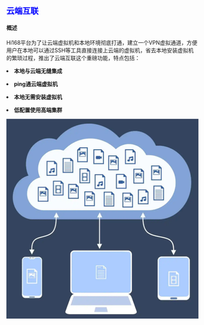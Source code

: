 ## <font color='blue'>云端互联</font>
#### 概述
Hi168平台为了让云端虚拟机和本地环境彻底打通，建立一个VPN虚拟通道，方便用户在本地可以通过SSH等工具直接连接上云端的虚拟机，省去本地安装虚拟机的繁琐过程，推出了云端互联这个重磅功能，特点包括：

**<li>本地与云端无缝集成</li>**

**<li>ping通云端虚拟机</li>**

**<li>本地无需安装虚拟机</li>**

**<li>低配置使用高端集群</li>**

![alt text](./05/cloudinterconnection.png)
